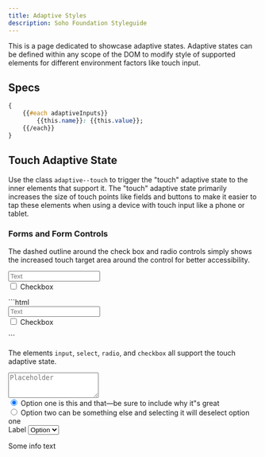 ```yaml
---
title: Adaptive Styles
description: Soho Foundation Styleguide
---
```


This is a page dedicated to showcase adaptive states. Adaptive states can be defined within any scope of the DOM to modify style of supported elements for different environment factors like touch input.

## Specs

```css
{
    {{#each adaptiveInputs}}
        {{this.name}}: {{this.value}};
    {{/each}}
}
```

## Touch Adaptive State

Use the class `adaptive--touch` to trigger the "touch" adaptive state to the inner elements that support it. The "touch" adaptive state primarily increases the size of touch points like fields and buttons to make it easier to tap these elements when using a device with touch input like a phone or tablet.

### Forms and Form Controls

The dashed outline around the check box and radio controls simply shows the increased touch target area around the control for better accessibility.

<div class="adaptive--touch example">
    <form>
        <input type="text" class="form-control" placeholder="Text">
        <div class="form-checkbox">
            <input type="checkbox" id="exampleCheckbox1" value=""/>
            <label for="exampleCheckbox1" class="example-padding">
                Checkbox
            </label>
        </div>
    </form>
</div>
```html
<div class="adaptive--touch">
    <form>
        <!-- This input and checkbox will have a larger touch point since it's in an adaptive parent -->
        <input type="text" class="form-control" placeholder="Text">
        <div class="form-checkbox">
            <input type="checkbox" id="exampleCheckbox1" value=""/>
            <label for="exampleCheckbox1">
                Checkbox
            </label>
        </div>
    </form>
</div>
```

The elements `input`, `select`, `radio`, and `checkbox` all support the touch adaptive state.

<div class="adaptive--touch example">
    <form>
        <textarea class="form-control" placeholder="Placeholder" rows="3"></textarea>
        <div class="form-radio">
            <input type="radio" name="optionsRadios" id="optionsRadios1" value="option1" checked>
            <label for="optionsRadios1" class="example-padding">
                Option one is this and that&mdash;be sure to include why it"s great
            </label>
        </div>
        <div class="form-radio">
            <input type="radio" name="optionsRadios" id="optionsRadios2" value="option2">
            <label for="optionsRadios2" class="example-padding">
                Option two can be something else and selecting it will deselect option one
            </label>
        </div>
        <div class="form-group">
          <label form="select-normal-1">Label</label>
              <select id="select-normal-1" class="form-control">
                <option>Option</option>
                <option>Option</option>
                <option>Option</option>
            </select>
            <p class="info-block">Some info text</p>
        </div>
    </form>
</div>

